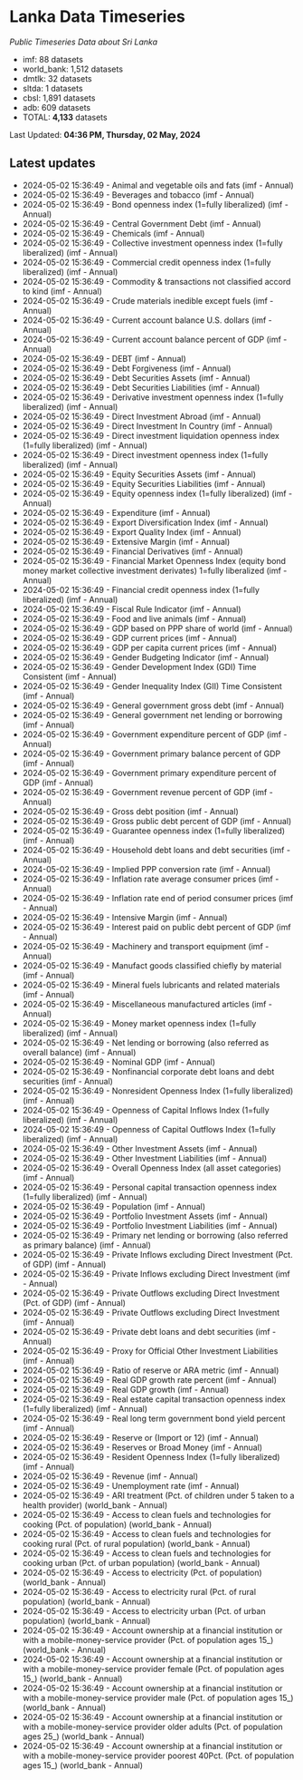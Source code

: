 # Lanka Data Timeseries
*Public Timeseries Data about Sri Lanka*

* imf: 88 datasets
* world_bank: 1,512 datasets
* dmtlk: 32 datasets
* sltda: 1 datasets
* cbsl: 1,891 datasets
* adb: 609 datasets
* TOTAL: **4,133** datasets

Last Updated: **04:36 PM, Thursday, 02 May, 2024**

## Latest updates

* 2024-05-02 15:36:49 - Animal and vegetable oils and fats (imf - Annual)
* 2024-05-02 15:36:49 - Beverages and tobacco (imf - Annual)
* 2024-05-02 15:36:49 - Bond openness index (1=fully liberalized) (imf - Annual)
* 2024-05-02 15:36:49 - Central Government Debt (imf - Annual)
* 2024-05-02 15:36:49 - Chemicals (imf - Annual)
* 2024-05-02 15:36:49 - Collective investment openness index (1=fully liberalized) (imf - Annual)
* 2024-05-02 15:36:49 - Commercial credit openness index (1=fully liberalized) (imf - Annual)
* 2024-05-02 15:36:49 - Commodity & transactions not classified accord to kind (imf - Annual)
* 2024-05-02 15:36:49 - Crude materials inedible except fuels (imf - Annual)
* 2024-05-02 15:36:49 - Current account balance U.S. dollars (imf - Annual)
* 2024-05-02 15:36:49 - Current account balance percent of GDP (imf - Annual)
* 2024-05-02 15:36:49 - DEBT (imf - Annual)
* 2024-05-02 15:36:49 - Debt Forgiveness (imf - Annual)
* 2024-05-02 15:36:49 - Debt Securities Assets (imf - Annual)
* 2024-05-02 15:36:49 - Debt Securities Liabilities (imf - Annual)
* 2024-05-02 15:36:49 - Derivative investment openness index (1=fully liberalized) (imf - Annual)
* 2024-05-02 15:36:49 - Direct Investment Abroad (imf - Annual)
* 2024-05-02 15:36:49 - Direct Investment In Country (imf - Annual)
* 2024-05-02 15:36:49 - Direct investment liquidation openness index (1=fully liberalized) (imf - Annual)
* 2024-05-02 15:36:49 - Direct investment openness index (1=fully liberalized) (imf - Annual)
* 2024-05-02 15:36:49 - Equity Securities Assets (imf - Annual)
* 2024-05-02 15:36:49 - Equity Securities Liabilities (imf - Annual)
* 2024-05-02 15:36:49 - Equity openness index (1=fully liberalized) (imf - Annual)
* 2024-05-02 15:36:49 - Expenditure (imf - Annual)
* 2024-05-02 15:36:49 - Export Diversification Index (imf - Annual)
* 2024-05-02 15:36:49 - Export Quality Index (imf - Annual)
* 2024-05-02 15:36:49 - Extensive Margin (imf - Annual)
* 2024-05-02 15:36:49 - Financial Derivatives (imf - Annual)
* 2024-05-02 15:36:49 - Financial Market Openness Index (equity bond money market collective investment derivates) 1=fully liberalized (imf - Annual)
* 2024-05-02 15:36:49 - Financial credit openness index (1=fully liberalized) (imf - Annual)
* 2024-05-02 15:36:49 - Fiscal Rule Indicator (imf - Annual)
* 2024-05-02 15:36:49 - Food and live animals (imf - Annual)
* 2024-05-02 15:36:49 - GDP based on PPP share of world (imf - Annual)
* 2024-05-02 15:36:49 - GDP current prices (imf - Annual)
* 2024-05-02 15:36:49 - GDP per capita current prices (imf - Annual)
* 2024-05-02 15:36:49 - Gender Budgeting Indicator (imf - Annual)
* 2024-05-02 15:36:49 - Gender Development Index (GDI) Time Consistent (imf - Annual)
* 2024-05-02 15:36:49 - Gender Inequality Index (GII) Time Consistent (imf - Annual)
* 2024-05-02 15:36:49 - General government gross debt (imf - Annual)
* 2024-05-02 15:36:49 - General government net lending or borrowing (imf - Annual)
* 2024-05-02 15:36:49 - Government expenditure percent of GDP (imf - Annual)
* 2024-05-02 15:36:49 - Government primary balance percent of GDP (imf - Annual)
* 2024-05-02 15:36:49 - Government primary expenditure percent of GDP (imf - Annual)
* 2024-05-02 15:36:49 - Government revenue percent of GDP (imf - Annual)
* 2024-05-02 15:36:49 - Gross debt position (imf - Annual)
* 2024-05-02 15:36:49 - Gross public debt percent of GDP (imf - Annual)
* 2024-05-02 15:36:49 - Guarantee openness index (1=fully liberalized) (imf - Annual)
* 2024-05-02 15:36:49 - Household debt loans and debt securities (imf - Annual)
* 2024-05-02 15:36:49 - Implied PPP conversion rate (imf - Annual)
* 2024-05-02 15:36:49 - Inflation rate average consumer prices (imf - Annual)
* 2024-05-02 15:36:49 - Inflation rate end of period consumer prices (imf - Annual)
* 2024-05-02 15:36:49 - Intensive Margin (imf - Annual)
* 2024-05-02 15:36:49 - Interest paid on public debt percent of GDP (imf - Annual)
* 2024-05-02 15:36:49 - Machinery and transport equipment (imf - Annual)
* 2024-05-02 15:36:49 - Manufact goods classified chiefly by material (imf - Annual)
* 2024-05-02 15:36:49 - Mineral fuels lubricants and related materials (imf - Annual)
* 2024-05-02 15:36:49 - Miscellaneous manufactured articles (imf - Annual)
* 2024-05-02 15:36:49 - Money market openness index (1=fully liberalized) (imf - Annual)
* 2024-05-02 15:36:49 - Net lending or borrowing (also referred as overall balance) (imf - Annual)
* 2024-05-02 15:36:49 - Nominal GDP (imf - Annual)
* 2024-05-02 15:36:49 - Nonfinancial corporate debt loans and debt securities (imf - Annual)
* 2024-05-02 15:36:49 - Nonresident Openness Index (1=fully liberalized) (imf - Annual)
* 2024-05-02 15:36:49 - Openness of Capital Inflows Index (1=fully liberalized) (imf - Annual)
* 2024-05-02 15:36:49 - Openness of Capital Outflows Index (1=fully liberalized) (imf - Annual)
* 2024-05-02 15:36:49 - Other Investment Assets (imf - Annual)
* 2024-05-02 15:36:49 - Other Investment Liabilities (imf - Annual)
* 2024-05-02 15:36:49 - Overall Openness Index (all asset categories) (imf - Annual)
* 2024-05-02 15:36:49 - Personal capital transaction openness index (1=fully liberalized) (imf - Annual)
* 2024-05-02 15:36:49 - Population (imf - Annual)
* 2024-05-02 15:36:49 - Portfolio Investment Assets (imf - Annual)
* 2024-05-02 15:36:49 - Portfolio Investment Liabilities (imf - Annual)
* 2024-05-02 15:36:49 - Primary net lending or borrowing (also referred as primary balance) (imf - Annual)
* 2024-05-02 15:36:49 - Private Inflows excluding Direct Investment (Pct. of GDP) (imf - Annual)
* 2024-05-02 15:36:49 - Private Inflows excluding Direct Investment (imf - Annual)
* 2024-05-02 15:36:49 - Private Outflows excluding Direct Investment (Pct. of GDP) (imf - Annual)
* 2024-05-02 15:36:49 - Private Outflows excluding Direct Investment (imf - Annual)
* 2024-05-02 15:36:49 - Private debt loans and debt securities (imf - Annual)
* 2024-05-02 15:36:49 - Proxy for Official Other Investment Liabilities (imf - Annual)
* 2024-05-02 15:36:49 - Ratio of reserve or ARA metric (imf - Annual)
* 2024-05-02 15:36:49 - Real GDP growth rate percent (imf - Annual)
* 2024-05-02 15:36:49 - Real GDP growth (imf - Annual)
* 2024-05-02 15:36:49 - Real estate capital transaction openness index (1=fully liberalized) (imf - Annual)
* 2024-05-02 15:36:49 - Real long term government bond yield percent (imf - Annual)
* 2024-05-02 15:36:49 - Reserve or (Import or 12) (imf - Annual)
* 2024-05-02 15:36:49 - Reserves or Broad Money (imf - Annual)
* 2024-05-02 15:36:49 - Resident Openness Index (1=fully liberalized) (imf - Annual)
* 2024-05-02 15:36:49 - Revenue (imf - Annual)
* 2024-05-02 15:36:49 - Unemployment rate (imf - Annual)
* 2024-05-02 15:36:49 - ARI treatment (Pct. of children under 5 taken to a health provider) (world_bank - Annual)
* 2024-05-02 15:36:49 - Access to clean fuels and technologies for cooking (Pct. of population) (world_bank - Annual)
* 2024-05-02 15:36:49 - Access to clean fuels and technologies for cooking rural (Pct. of rural population) (world_bank - Annual)
* 2024-05-02 15:36:49 - Access to clean fuels and technologies for cooking urban (Pct. of urban population) (world_bank - Annual)
* 2024-05-02 15:36:49 - Access to electricity (Pct. of population) (world_bank - Annual)
* 2024-05-02 15:36:49 - Access to electricity rural (Pct. of rural population) (world_bank - Annual)
* 2024-05-02 15:36:49 - Access to electricity urban (Pct. of urban population) (world_bank - Annual)
* 2024-05-02 15:36:49 - Account ownership at a financial institution or with a mobile-money-service provider (Pct. of population ages 15_) (world_bank - Annual)
* 2024-05-02 15:36:49 - Account ownership at a financial institution or with a mobile-money-service provider female (Pct. of population ages 15_) (world_bank - Annual)
* 2024-05-02 15:36:49 - Account ownership at a financial institution or with a mobile-money-service provider male (Pct. of population ages 15_) (world_bank - Annual)
* 2024-05-02 15:36:49 - Account ownership at a financial institution or with a mobile-money-service provider older adults (Pct. of population ages 25_) (world_bank - Annual)
* 2024-05-02 15:36:49 - Account ownership at a financial institution or with a mobile-money-service provider poorest 40Pct. (Pct. of population ages 15_) (world_bank - Annual)